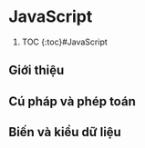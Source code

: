 # JavaScript

1. TOC
{:toc}#JavaScript
## Giới thiệu
## Cú pháp và phép toán
## Biến và kiểu dữ liệu
## 

